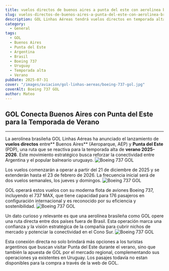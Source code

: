 ```yaml
---
title: vuelos directos de buenos aires a punta del este con aerolinea brasilera
slug: vuelos-directos-de-buenos-aires-a-punta-del-este-con-aerolinea-brasilera
description: GOL Linhas Aéreas tendrá vuelos directos en temporada alta.
category:
  - General
tags:
  - GOL
  - Buenos Aires
  - Punta del Este
  - Argentina
  - Brasil
  - Boeing 737
  - Uruguay
  - Temporada alta
  - Verano
pubDate: 2025-07-31
cover: "/images/aviacion/gol-linhas-aereas/boeing-737-gol.jpg"
coverAlt: Boeing 737 GOL
author: Mateo
---
```


## GOL Conecta Buenos Aires con Punta del Este para la Temporada de Verano

***

La aerolínea brasileña GOL Linhas Aéreas ha anunciado el lanzamiento de **vuelos directos** entre** Buenos Aires** (Aeroparque, AEP) y **Punta del Este** (PDP), una ruta que se reactiva para la temporada alta de **verano 2025-2026**. Este movimiento estratégico busca reforzar la conectividad entre Argentina y el popular balneario uruguayo.
<img src="/images/aviacion/gol-linhas-aereas/737-gol.avif" alt="Boeing 737 GOL">

Los vuelos comenzarán a operar a partir del 21 de diciembre de 2025 y se extenderán hasta el 23 de febrero de 2026. La frecuencia inicial será de dos vuelos semanales, los jueves y domingos.
<img src="/images/aviacion/gol-linhas-aereas/avion-gol-boeing.jpg" alt="Boeing 737 GOL">

GOL operará estos vuelos con su moderna flota de aviones Boeing 737, incluyendo el 737 MAX, que tiene capacidad para 176 pasajeros en configuración internacional y es reconocido por su eficiencia y sostenibilidad.
<img src="/images/aviacion/gol-linhas-aereas/boeing-737-max-gol.jpeg" alt="Boeing 737 GOL">

Un dato curioso y relevante es que una aerolínea brasileña como GOL opere una ruta directa entre dos países fuera de Brasil. Esta operación marca una confianza y la visión estratégica de la compañía para cubrir nichos de mercado y potenciar la conectividad en el Cono Sur.
<img src="/images/aviacion/gol-linhas-aereas/boeing-737-gol.jpeg" alt="Boeing 737 GOL">

Esta conexión directa no solo brindará más opciones a los turistas argentinos que buscan visitar Punta del Este durante el verano, sino que también la apuesta de GOL por el mercado regional, complementando sus operaciones ya existentes en Uruguay. Los pasajes todavía no estan disponibles para la compra a través de la web de GOL.

